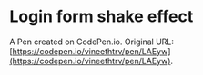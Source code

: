 # Login form shake effect

A Pen created on CodePen.io. Original URL: [https://codepen.io/vineethtrv/pen/LAEyw](https://codepen.io/vineethtrv/pen/LAEyw).


